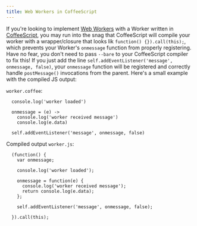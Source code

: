 ```yaml
---
title: Web Workers in CoffeeScript
---
```


If you're looking to implement [Web Workers](https://developer.mozilla.org/en-US/docs/Web/API/Web_Workers_API/Using_web_workers) with a Worker written in [CoffeeScript](https://coffeescript.org/), you may run into the snag that CoffeeScript will compile your worker with a wrapper/closure that looks lik `function() {}).call(this);`, which prevents your Worker's `onmessage` function from properly registering. Have no fear, you don't need to pass `--bare` to your CoffeeScript compiler to fix this! If you just add the line `self.addEventListener('message', onmessage, false)`, your `onmessage` function will be registered and correctly handle `postMessage()` invocations from the parent. Here's a small example with the compiled JS output:

`worker.coffee`:

      console.log('worker loaded')

      onmessage = (e) ->
        console.log('worker received message')
        console.log(e.data)

      self.addEventListener('message', onmessage, false)

Compiled output `worker.js`:

      (function() {
        var onmessage;

        console.log('worker loaded');

        onmessage = function(e) {
          console.log('worker received message');
          return console.log(e.data);
        };

        self.addEventListener('message', onmessage, false);

      }).call(this);
